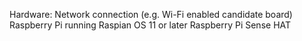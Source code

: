 Hardware: 
Network connection (e.g. Wi-Fi enabled candidate board)
Raspberry Pi running Raspian OS 11 or later
Raspberry Pi Sense HAT

